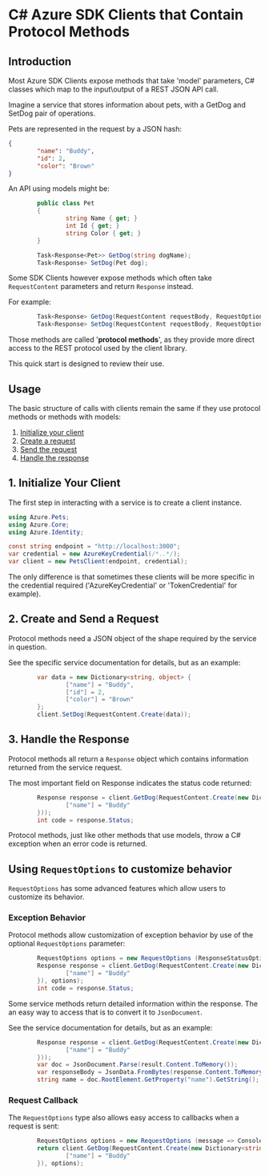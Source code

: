 # C# Azure SDK Clients that Contain Protocol Methods

## Introduction

Most Azure SDK Clients expose methods that take 'model' parameters, C# classes which map to the input\output of a REST JSON API call.

Imagine a service that stores information about pets, with a GetDog and SetDog pair of operations. 

Pets are represented in the request by a JSON hash:

```json
{
        "name": "Buddy",
        "id": 2,
        "color": "Brown"
}
```

An API using models might be:

```csharp
        public class Pet
        {
                string Name { get; }
                int Id { get; }
                string Color { get; }
        }

        Task<Response<Pet>> GetDog(string dogName);
        Task<Response> SetDog(Pet dog);
```

Some SDK Clients however expose methods which often take `RequestContent` parameters and return `Response` instead.

For example:

```csharp
        Task<Response> GetDog(RequestContent requestBody, RequestOptions options = default);
        Task<Response> SetDog(RequestContent requestBody, RequestOptions options = default);
```

Those methods are called '**protocol methods**', as they provide more direct access to the REST protocol used by the client library.

This quick start is designed to review their use.

## Usage

The basic structure of calls with clients remain the same if they use protocol methods or methods with models:

1. [Initialize your client](#1-initialize-your-client "Initialize Your Client")
2. [Create a request](#2-create-a-request "Create a Request")
3. [Send the request](#3-send-the-request "Send the Request")
4. [Handle the response](#4-handle-the-response "Handle the Response")

## 1. Initialize Your Client

The first step in interacting with a service is to create a client instance. 

```csharp
using Azure.Pets;
using Azure.Core;
using Azure.Identity;

const string endpoint = "http://localhost:3000";
var credential = new AzureKeyCredential(/*..*/);
var client = new PetsClient(endpoint, credential);
```

The only difference is that sometimes these clients will be more specific in the credential required ('AzureKeyCredential' or 'TokenCredential' for example).

## 2. Create and Send a Request

Protocol methods need a JSON object of the shape required by the service in question.

See the specific service documentation for details, but as an example:

```csharp
        var data = new Dictionary<string, object> {
                ["name"] = "Buddy",
                ["id"] = 2,
                ["color"] = "Brown"
        };
        client.SetDog(RequestContent.Create(data));
```

## 3. Handle the Response

Protocol methods all return a `Response` object which contains information returned from the service request. 

The most important field on Response indicates the status code returned:

```csharp
        Response response = client.GetDog(RequestContent.Create(new Dictionary<string, object> {
                ["name"] = "Buddy"
        }));
        int code = response.Status;
```

Protocol methods, just like other methods that use models, throw a C# exception when an error code is returned.

## Using `RequestOptions` to customize behavior

`RequestOptions` has some advanced features which allow users to customize its behavior.

### Exception Behavior

Protocol methods allow customization of exception behavior by use of the optional `RequestOptions` parameter:

```csharp
        RequestOptions options = new RequestOptions (ResponseStatusOption.NoThrow);
        Response response = client.GetDog(RequestContent.Create(new Dictionary<string, object> {
                ["name"] = "Buddy"
        }), options);
        int code = response.Status;
```

Some service methods return detailed information within the response. The an easy way to access that is to convert it to `JsonDocument`.

See the service documentation for details, but as an example:

```csharp
        Response response = client.GetDog(RequestContent.Create(new Dictionary<string, object> {
                ["name"] = "Buddy"
        }));
        var doc = JsonDocument.Parse(result.Content.ToMemory());
        var responseBody = JsonData.FromBytes(response.Content.ToMemory());
        string name = doc.RootElement.GetProperty("name").GetString();
```

### Request Callback

The `RequestOptions` type also allows easy access to callbacks when a request is sent:

```csharp
        RequestOptions options = new RequestOptions (message => Console.WriteLine ("Sending dog request: " + message)));
        return client.GetDog(RequestContent.Create(new Dictionary<string, object> {
                ["name"] = "Buddy"
        }), options);
```